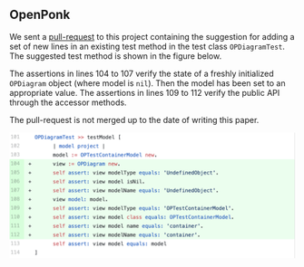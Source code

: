 ## OpenPonk

We sent a [pull-request](https://github.com/OpenPonk/openponk) to this project containing the suggestion  for adding a set of new lines in an existing test method  in the test class `OPDiagramTest`.
The suggested test method is shown in the figure below. 

The assertions  in lines 104 to 107 verify the state of a freshly initialized `OPDiagram` object (where model is `nil`). 
Then the model has been set to an appropriate value.
The assertions in lines 109 to 112 verify the public API through the accessor methods.

The pull-request is not merged up to the date of  writing this paper.

![Changes on an existing test method sent in a pull-request to the project OpenPonk](figures/pr-openponk.png)